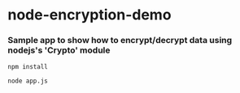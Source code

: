 # node-encryption-demo

### Sample app to show how to encrypt/decrypt data using nodejs's 'Crypto' module

`npm install`

`node app.js`
